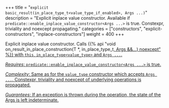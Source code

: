 +++
title = "`explicit basic_result(in_place_type_t<value_type_if_enabled>, Args ...)`"
description = "Explicit inplace value constructor. Available if `predicate::enable_inplace_value_constructor<Args ...>` is true. Constexpr, triviality and noexcept propagating."
categories = ["constructors", "explicit-constructors", "inplace-constructors"]
weight = 400
+++

Explicit inplace value constructor. Calls {{% api "void on_result_in_place_construction(T *, in_place_type_t<U>, Args &&...) noexcept" %}} with `this`, `in_place_type<value_type>` and `Args ...`.

*Requires*: `predicate::enable_inplace_value_constructor<Args ...>` is true.

*Complexity*: Same as for the `value_type` constructor which accepts `Args ...`. Constexpr, triviality and noexcept of underlying operations is propagated.

*Guarantees*: If an exception is thrown during the operation, the state of the Args is left indeterminate.
